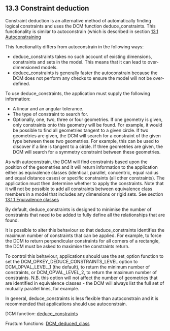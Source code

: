 ## 13.3 Constraint deduction

Constraint deduction is an alternative method of automatically finding logical constraints and uses the DCM function deduce\_constraints. 
This functionality is similar to autoconstrain (which is described in section [13.1 Autoconstraining](13.1._13.1._Autoconstraining.md)

This functionality differs from autoconstrain in the following ways:

- deduce\_constraints takes no such account of existing dimensions, constraints and sets in the model. 
This means that it can lead to over-dimensioned models.
- deduce\_constraints is generally faster the autoconstrain because the DCM does not perform any checks to ensure the model will not be over-defined.

To use deduce\_constraints, the application must supply the following information:

- A linear and an angular tolerance.
- The type of constraint to search for.
- Optionally, one, two, three or four geometries. 
If one geometry is given, only constraints onto this geometry will be found. 
For example, it would be possible to find all geometries tangent to a given circle. 
If two geometries are given, the DCM will search for a constraint of the given type between these two geometries. 
For example, this can be used to discover if a line is tangent to a circle. 
If three geometries are given, the DCM will search for a symmetry constraint between these geometries.

As with autoconstrain, the DCM will find constraints based upon the position of the geometries and it will return information to the application either as equivalence classes (identical, parallel, concentric, equal radius and equal distance cases) or specific constraints (all other constraints). The application must then determine whether to apply the constraints. 
Note that it will not be possible to add all constraints between equivalence class members in a model that includes any dimensions or rigid sets. 
See section [13.1.1 Equivalence classes](13.1._13.1._Autoconstraining.md)

By default, deduce\_constraints is designed to minimise the number of constraints that need to be added to fully define all the relationships that are found.

It is possible to alter this behaviour so that deduce\_constraints identifies the maximum number of constraints that can be applied. 
For example, to force the DCM to return perpendicular constraints for all corners of a rectangle, the DCM must be asked to maximise the constraints return.

To control this behaviour, applications should use the set\_option function to set the DCM\_OPKEY\_DEDUCE\_CONSTRAINTS\_LEVEL option to DCM\_OPVAL\_LEVEL\_1 (the default), to return the minimum number of constraints, or DCM\_OPVAL\_LEVEL\_2, to return the maximum number of constraints. 
N.B. 
this option will not affect the number of geometries that are identified in equivalence classes - the DCM will always list the full set of mutually parallel lines, for example.

In general, deduce\_constraints is less flexible than autoconstrain and it is recommended that applications should use autoconstrain.

DCM function: [deduce\_constraints](16.11._Autodimensioning_and_autoconstraining.md)

Frustum functions: [DCM\_deduced\_class](17.10._Functions_for_constraint_deduction_and_autodimensioning.md)

